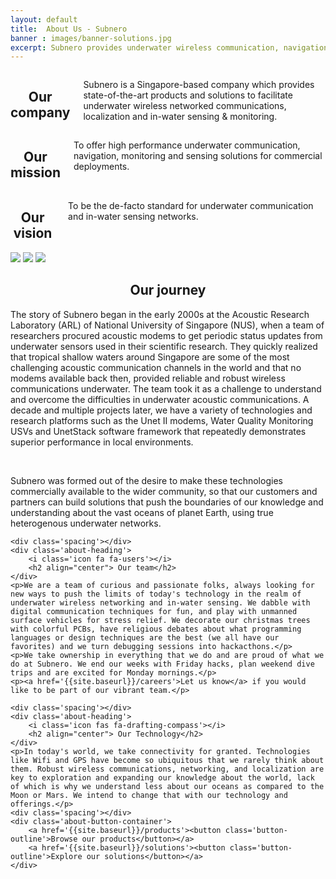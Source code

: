 ```yaml
---
layout: default
title:  About Us - Subnero
banner : images/banner-solutions.jpg
excerpt: Subnero provides underwater wireless communication, navigation, monitoring and sensing, using underwater acoustic modems and unmanned surface vehicles for water quality monitoring.
---
```


<div class='full tall' style='background-image: url({{site.baseurl}}/{{page.banner}});'>
  <div class='row'>
    <div class='large-12 columns'>
      <!-- {% include section-header.html title=page.title tagline=page.tagline color=page.title_color class="big" %} -->
    </div>
  </div>
  <div class='four spacing'></div>
  <div class='three spacing'></div>
</div>

<div class='about-container'>
    <div class='large-3 columns bg-grey column-margin'>
        <div class='centered-text'>
            <i class='icon fa fa-landmark'></i> 
            <h2 align="center">Our company</h2>
        </div>
        <p class='about-text-padding'>Subnero is a Singapore-based company which provides state-of-the-art products and solutions to facilitate underwater wireless networked communications, localization and in-water sensing & monitoring.</p>
    </div>
    <div class='large-3 columns bg-grey column-margin'>
        <div class='centered-text'>
            <i class='icon fa fa-hands-helping'></i>
            <h2 align="center">Our mission</h2>
        </div>            
        <p class='about-text-padding'>To offer high performance underwater communication, navigation, monitoring and sensing solutions for commercial deployments.</p>
    </div>
    <div class='large-3 columns bg-grey column-margin'>
        <div class='centered-text'>
            <i class='icon fa fa-hand-holding-water'></i>
            <h2 align="center"> Our vision</h2>
        </div>            
        <p class='about-text-padding'>To be the de-facto standard for underwater communication and in-water sensing networks.</p>
    </div>
</div>
<div class='about-image-container'>
    <img src='{{site.baseurl}}/images/about-image1.jpg' class='about-image-item'>
    <img src='{{site.baseurl}}/images/about-image2.jpg' class='about-image-item'>
    <img src='{{site.baseurl}}/images/about-image3.jpg' class='about-image-item'>
</div>
<div class='row about-container'>
    <div class='about-heading'>
        <i class='icon fa fa-plane-departure'></i>
        <h2 align="center"> Our journey</h2>
    </div>
    <p>The story of Subnero began in the early 2000s at the Acoustic Research Laboratory (ARL) of National University of Singapore (NUS), when a team of researchers procured acoustic modems to get periodic status updates from underwater sensors used in their scientific research. They quickly realized that tropical shallow waters around Singapore are some of the most challenging acoustic communication channels in the world and that no modems available back then, provided reliable and robust wireless communications underwater. The team took it as a challenge to understand and overcome the difficulties in underwater acoustic communications. A decade and multiple projects later, we have a variety of technologies and research platforms such as the Unet II modems, Water Quality Monitoring USVs and UnetStack software framework that repeatedly demonstrates superior performance in local environments.</p>
    <br>
    <p>Subnero was formed out of the desire to make these technologies commercially available to the wider community, so that our customers and partners can build solutions that push the boundaries of our knowledge and understanding about the vast oceans of planet Earth, using true heterogenous underwater networks.</p>
    
    <div class='spacing'></div>
    <div class='about-heading'>
        <i class='icon fa fa-users'></i>
        <h2 align="center"> Our team</h2>
    </div>
    <p>We are a team of curious and passionate folks, always looking for new ways to push the limits of today's technology in the realm of underwater wireless networking and in-water sensing. We dabble with digital communication techniques for fun, and play with unmanned surface vehicles for stress relief. We decorate our christmas trees with colorful PCBs, have religious debates about what programming languages or design techniques are the best (we all have our favorites) and we turn debugging sessions into hackacthons.</p>
    <p>We take ownership in everything that we do and are proud of what we do at Subnero. We end our weeks with Friday hacks, plan weekend dive trips and are excited for Monday mornings.</p>
    <p><a href='{{site.baseurl}}/careers'>Let us know</a> if you would like to be part of our vibrant team.</p>

    <div class='spacing'></div>
    <div class='about-heading'>
        <i class='icon fas fa-drafting-compass'></i>
        <h2 align="center"> Our Technology</h2>
    </div>        
    <p>In today's world, we take connectivity for granted. Technologies like Wifi and GPS have become so ubiquitous that we rarely think about them. Robust wireless communications, networking, and localization are key to exploration and expanding our knowledge about the world, lack of which is why we understand less about our oceans as compared to the Moon or Mars. We intend to change that with our technology and offerings.</p>
    <div class='spacing'></div>
    <div class='about-button-container'>
        <a href='{{site.baseurl}}/products'><button class='button-outline'>Browse our products</button></a>
        <a href='{{site.baseurl}}/solutions'><button class='button-outline'>Explore our solutions</button></a>
    </div>
</div>